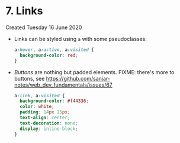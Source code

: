 # 7. Links
Created Tuesday 16 June 2020

- Links can be styled using `a` with some pseudoclasses:
	```css
	a:hover, a:active, a:visited {
	  background-color: red;
	}
	```
* *Buttons* are nothing but padded elements. FIXME: there's more to buttons, see https://github.com/sanjar-notes/web_dev_fundamentals/issues/67
	```css
	a:link, a:visited {
	  background-color: #f44336;
	  color: white;
	  padding: 14px 25px;
	  text-align: center;
	  text-decoration: none;
	  display: inline-block;
	}
	```
